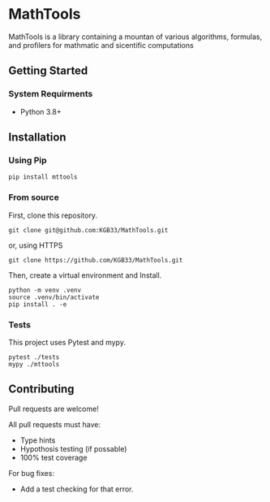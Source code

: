 # MathTools

MathTools is a library containing a mountan of various algorithms, formulas, and profilers for mathmatic and sicentific computations

## Getting Started

### System Requirments
  * Python 3.8+

## Installation

### Using Pip

```
pip install mttools
```

### From source

  First, clone this repository.
  ```
  git clone git@github.com:KGB33/MathTools.git
  ```
  or, using HTTPS
  ```
  git clone https://github.com/KGB33/MathTools.git
  ```

  Then, create a virtual environment and Install.
  ```
  python -m venv .venv
  source .venv/bin/activate
  pip install . -e
  ```



### Tests

  This project uses Pytest and mypy.

  ```
  pytest ./tests
  mypy ./mttools
  ```

## Contributing
  Pull requests are welcome!

  All pull requests must have:

  * Type hints
  * Hypothosis testing (if possable)
  * 100% test coverage

  For bug fixes:

   * Add a test checking for that error.
